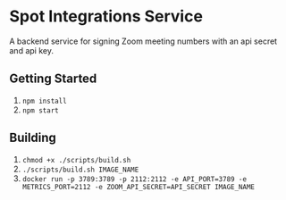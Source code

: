 # Spot Integrations Service

A backend service for signing Zoom meeting numbers with an api secret and api key.

## Getting Started
1. `npm install`
1. `npm start`

## Building
1. `chmod +x ./scripts/build.sh`
1. `./scripts/build.sh IMAGE_NAME`
1. `docker run -p 3789:3789 -p 2112:2112 -e API_PORT=3789 -e METRICS_PORT=2112 -e ZOOM_API_SECRET=API_SECRET IMAGE_NAME`
